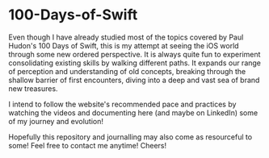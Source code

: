 # 100-Days-of-Swift
Even though I have already studied most of the topics covered by Paul Hudon's 100 Days of Swift, this is my attempt at seeing the iOS world through some new ordered perspective.  It is always quite fun to experiment consolidating existing skills by walking different paths. It expands our range of perception and understanding of old concepts, breaking through the shallow barrier of first encounters, diving into a deep and vast sea of brand new treasures.

I intend to follow the website's recommended pace and practices by watching the videos and documenting here (and maybe on LinkedIn) some of my journey and evolution!

Hopefully this repository and journalling may also come as resourceful to some! Feel free to contact me anytime! Cheers!
